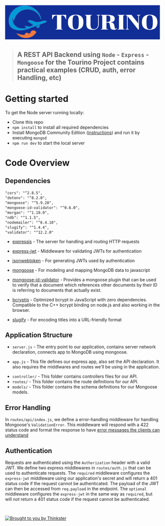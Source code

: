 # ![Node/Express/Mongoose Example App](tourino.png)

> ## A REST API Backend using `Node` - `Express` - `Mongoose` for the Tourino Project contains practical examples (CRUD, auth, error Handling, etc)

# Getting started

To get the Node server running locally:

- Clone this repo
- `npm install` to install all required dependencies
- Install MongoDB Community Edition ([instructions](https://docs.mongodb.com/manual/installation/#tutorials)) and run it by executing `mongod`
- `npm run dev` to start the local server

# Code Overview

## Dependencies

    "cors": "^2.8.5",
    "dotenv": "^8.2.0",
    "mongoose": "^5.9.20",
    "mongoose-id-validator": "^0.6.0",
    "morgan": "^1.10.0",
    "ndb": "^1.1.5",
    "nodemailer": "^6.4.10",
    "slugify": "^1.4.4",
    "validator": "^12.2.0"

- [expressjs](https://github.com/expressjs/express) - The server for handling and routing HTTP requests
- [express-jwt](https://github.com/auth0/express-jwt) - Middleware for validating JWTs for authentication
- [jsonwebtoken](https://github.com/auth0/node-jsonwebtoken) - For generating JWTs used by authentication

- [mongoose](https://github.com/Automattic/mongoose) - For modeling and mapping MongoDB data to javascript

- [mongoose-id-validator](https://www.npmjs.com/package/mongoose-id-validator) - Provides a mongoose plugin that can be used to verify that a document which references other documents by their ID is referring to documents that actually exist.

- [bcryptjs](https://www.npmjs.com/package/bcryptjs) - Optimized bcrypt in JavaScript with zero dependencies. Compatible to the C++ bcrypt binding on node.js and also working in the browser.

- [slugify](https://www.npmjs.com/package/slugify) - For encoding titles into a URL-friendly format

## Application Structure

- `server.js` - The entry point to our application, contains server network declaration, connects app to MongoDB using mongoose.

- `app.js` - This file defines our express app, also set the API declaration. It also requires the middlwares and routes we'll be using in the application.

* `controller/` - This folder contains controllers files for our API.
* `routes/` - This folder contains the route definitions for our API.
* `models/` - This folder contains the schema definitions for our Mongoose models.

## Error Handling

In `routes/api/index.js`, we define a error-handling middleware for handling Mongoose's `ValidationError`. This middleware will respond with a 422 status code and format the response to have [error messages the clients can understand](https://github.com/gothinkster/realworld/blob/master/API.md#errors-and-status-codes)

## Authentication

Requests are authenticated using the `Authorization` header with a valid JWT. We define two express middlewares in `routes/auth.js` that can be used to authenticate requests. The `required` middleware configures the `express-jwt` middleware using our application's secret and will return a 401 status code if the request cannot be authenticated. The payload of the JWT can then be accessed from `req.payload` in the endpoint. The `optional` middleware configures the `express-jwt` in the same way as `required`, but will _not_ return a 401 status code if the request cannot be authenticated.

<br />

[![Brought to you by Thinkster](https://raw.githubusercontent.com/gothinkster/realworld/master/media/end.png)](https://thinkster.io)

